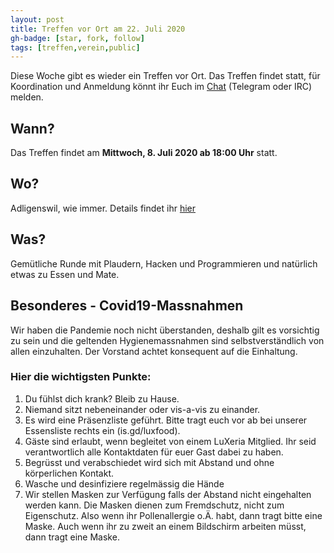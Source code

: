 ```yaml
---
layout: post
title: Treffen vor Ort am 22. Juli 2020
gh-badge: [star, fork, follow]
tags: [treffen,verein,public]
---
```


Diese Woche gibt es wieder ein Treffen vor Ort. Das Treffen findet statt, für Koordination und Anmeldung könnt ihr Euch im [Chat](/kontakt) (Telegram oder IRC) melden.

## Wann?

Das Treffen findet am **Mittwoch, 8. Juli 2020 ab 18:00 Uhr** statt.

## Wo?

Adligenswil, wie immer. Details findet ihr [hier](/standort)

## Was?

Gemütliche Runde mit Plaudern, Hacken und Programmieren und natürlich etwas zu Essen und Mate.

## Besonderes - Covid19-Massnahmen

Wir haben die Pandemie noch nicht überstanden, deshalb gilt es vorsichtig zu sein und die geltenden Hygienemassnahmen sind selbstverständlich von allen einzuhalten. Der Vorstand achtet konsequent auf die Einhaltung.

### Hier die wichtigsten Punkte:

1. Du fühlst dich krank? Bleib zu Hause.
2. Niemand sitzt nebeneinander oder vis-a-vis zu einander.
3. Es wird eine Präsenzliste geführt. Bitte tragt euch vor ab bei unserer Essensliste rechts ein (is.gd/luxfood).
4. Gäste sind erlaubt, wenn begleitet von einem LuXeria Mitglied. Ihr seid verantwortlich alle Kontaktdaten für euer Gast dabei zu haben.
5. Begrüsst und verabschiedet wird sich mit Abstand und ohne körperlichen Kontakt.
6. Wasche und desinfiziere regelmässig die Hände
7. Wir stellen Masken zur Verfügung falls der Abstand nicht eingehalten werden kann. Die Masken dienen zum Fremdschutz, nicht zum Eigenschutz. Also wenn ihr Pollenallergie o.Ä. habt, dann tragt bitte eine Maske. Auch wenn ihr zu zweit an einem Bildschirm arbeiten müsst, dann tragt eine Maske.
